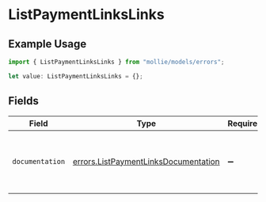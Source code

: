 # ListPaymentLinksLinks

## Example Usage

```typescript
import { ListPaymentLinksLinks } from "mollie/models/errors";

let value: ListPaymentLinksLinks = {};
```

## Fields

| Field                                                                                        | Type                                                                                         | Required                                                                                     | Description                                                                                  |
| -------------------------------------------------------------------------------------------- | -------------------------------------------------------------------------------------------- | -------------------------------------------------------------------------------------------- | -------------------------------------------------------------------------------------------- |
| `documentation`                                                                              | [errors.ListPaymentLinksDocumentation](../../models/errors/listpaymentlinksdocumentation.md) | :heavy_minus_sign:                                                                           | The URL to the generic Mollie API error handling guide.                                      |